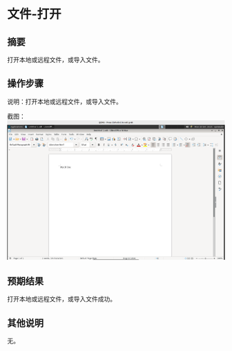 # 文件-打开

## 摘要

打开本地或远程文件，或导入文件。

## 操作步骤

说明：打开本地或远程文件，或导入文件。

截图：![image](./img/z2.png)

## 预期结果

打开本地或远程文件，或导入文件成功。

## 其他说明

无。

